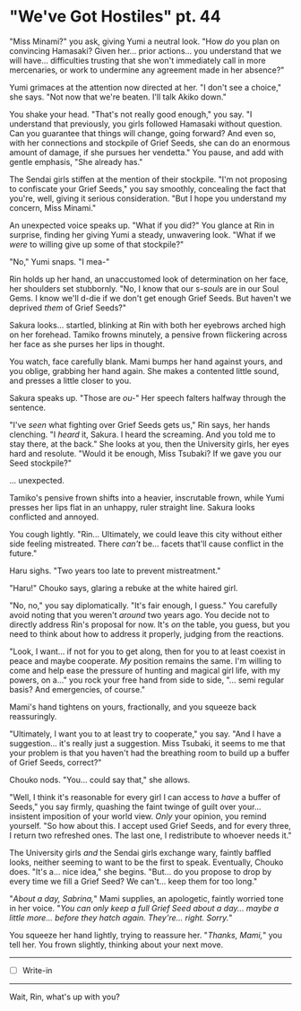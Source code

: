# "We've Got Hostiles" pt. 44

"Miss Minami?" you ask, giving Yumi a neutral look. "How *do* you plan on convincing Hamasaki? Given her... prior actions... you understand that we will have... difficulties trusting that she won't immediately call in more mercenaries, or work to undermine any agreement made in her absence?"

Yumi grimaces at the attention now directed at her. "I don't see a choice," she says. "Not now that we're beaten. I'll talk Akiko down."

You shake your head. "That's not really good enough," you say. "I understand that previously, you girls followed Hamasaki without question. Can you guarantee that things will change, going forward? And even so, with her connections and stockpile of Grief Seeds, she can do an enormous amount of damage, if she pursues her vendetta." You pause, and add with gentle emphasis, "She already has."

The Sendai girls stiffen at the mention of their stockpile. "I'm not proposing to confiscate your Grief Seeds," you say smoothly, concealing the fact that you're, well, giving it serious consideration. "But I hope you understand my concern, Miss Minami."

An unexpected voice speaks up. "What if you did?" You glance at Rin in surprise, finding her giving Yumi a steady, unwavering look. "What if we *were* to willing give up some of that stockpile?"

"No," Yumi snaps. "I mea-"

Rin holds up her hand, an unaccustomed look of determination on her face, her shoulders set stubbornly. "No, I know that our s-*souls* are in our Soul Gems. I know we'll d-die if we don't get enough Grief Seeds. But haven't we deprived *them* of Grief Seeds?"

Sakura looks... startled, blinking at Rin with both her eyebrows arched high on her forehead. Tamiko frowns minutely, a pensive frown flickering across her face as she purses her lips in thought.

You watch, face carefully blank. Mami bumps her hand against yours, and you oblige, grabbing her hand again. She makes a contented little sound, and presses a little closer to you.

Sakura speaks up. "Those are *ou-*" Her speech falters halfway through the sentence.

"I've *seen* what fighting over Grief Seeds gets us," Rin says, her hands clenching. "I *heard* it, Sakura. I heard the screaming. And you told me to stay there, at the back." She looks at you, then the University girls, her eyes hard and resolute. "Would it be enough, Miss Tsubaki? If we gave you our Seed stockpile?"

... unexpected.

Tamiko's pensive frown shifts into a heavier, inscrutable frown, while Yumi presses her lips flat in an unhappy, ruler straight line. Sakura looks conflicted and annoyed.

You cough lightly. "Rin... Ultimately, we could leave this city without either side feeling mistreated. There *can't* be... facets that'll cause conflict in the future."

Haru sighs. "Two years too late to prevent mistreatment."

"Haru!" Chouko says, glaring a rebuke at the white haired girl.

"No, no," you say diplomatically. "It's fair enough, I guess." You carefully avoid noting that you weren't *around* two years ago. You decide not to directly address Rin's proposal for now. It's *on* the table, you guess, but you need to think about how to address it properly, judging from the reactions.

"Look, I want... if not for you to get along, then for you to at least coexist in peace and maybe cooperate. *My* position remains the same. I'm willing to come and help ease the pressure of hunting and magical girl life, with my powers, on a..." you rock your free hand from side to side, "... semi regular basis? And emergencies, of course."

Mami's hand tightens on yours, fractionally, and you squeeze back reassuringly.

"Ultimately, I want you to at least try to cooperate," you say. "And I have a suggestion... it's really just a suggestion. Miss Tsubaki, it seems to me that your problem is that you haven't had the breathing room to build up a buffer of Grief Seeds, correct?"

Chouko nods. "You... could say that," she allows.

"Well, I think it's reasonable for every girl I can access to *have* a buffer of Seeds," you say firmly, quashing the faint twinge of guilt over your... insistent imposition of your world view. *Only* your opinion, you remind yourself. "So how about this. I accept used Grief Seeds, and for every three, I return two refreshed ones. The last one, I redistribute to whoever needs it."

The University girls *and* the Sendai girls exchange wary, faintly baffled looks, neither seeming to want to be the first to speak. Eventually, Chouko does. "It's a... nice idea," she begins. "But... do you propose to drop by every time we fill a Grief Seed? We can't... keep them for too long."

"*About a day, Sabrina,*" Mami supplies, an apologetic, faintly worried tone in her voice. "*You can only keep a full Grief Seed about a day... maybe a little more... before they hatch again. They're... right. Sorry.*"

You squeeze her hand lightly, trying to reassure her. "*Thanks, Mami,*" you tell her. You frown slightly, thinking about your next move.

---

- [ ] Write-in

---

Wait, Rin, what's up with you?
